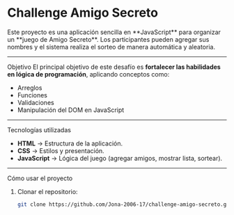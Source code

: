 <h1>Challenge Amigo Secreto</h1>
Este proyecto es una aplicación sencilla en **JavaScript** para organizar un **juego de Amigo Secreto**.  
Los participantes pueden agregar sus nombres y el sistema realiza el sorteo de manera automática y aleatoria.

---

Objetivo
El principal objetivo de este desafío es **fortalecer las habilidades en lógica de programación**, aplicando conceptos como:
- Arreglos
- Funciones
- Validaciones
- Manipulación del DOM en JavaScript

---

Tecnologías utilizadas
- **HTML** → Estructura de la aplicación.  
- **CSS** → Estilos y presentación.  
- **JavaScript** → Lógica del juego (agregar amigos, mostrar lista, sortear).

---

Cómo usar el proyecto

1. Clonar el repositorio:
   ```bash
   git clone https://github.com/Jona-2006-17/challenge-amigo-secreto.git
